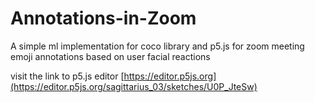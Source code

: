 # Annotations-in-Zoom
A simple ml implementation for coco library and p5.js for zoom meeting emoji annotations based on user facial reactions

visit the link to p5.js editor [https://editor.p5js.org](https://editor.p5js.org/sagittarius_03/sketches/U0P_JteSw)
